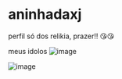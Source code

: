 # aninhadaxj


perfil só dos relikia, prazer!! 😘😘

meus idolos 
![image](https://github.com/annacarolina051c/aninhadaxj/assets/141137890/2edde8ee-eb36-4f6c-a683-6bef2b87cf9a)

![image](https://github.com/annacarolina051c/aninhadaxj/assets/141137890/244bc0fc-74c9-40dd-a49e-62d555f06648)

